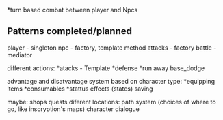 *turn based combat between player and Npcs

## Patterns completed/planned
player - singleton
npc - factory, template method
attacks - factory
battle - mediator

different actions:
*atacks - Template
*defense
*run away
base_dodge

advantage and disatvantage system based on character type:
*equipping items
*consumables
*stattus effects (states)
saving

maybe:
shops
quests
diferent locations:
path system (choices of where to go, like inscryption's maps)
character dialogue
